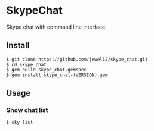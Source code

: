 # SkypeChat

Skype chat with command line interface.

## Install

    $ git clone https://github.com/jewel12/skype_chat.git
    $ cd skype_chat
    $ gem build skype_chat.gemspec
    $ gem install skype_chat-(VERSION).gem

## Usage

### Show chat list

    $ sky list
